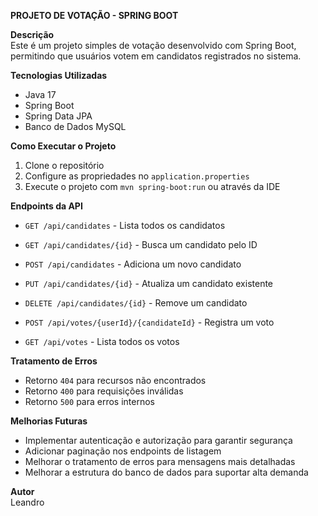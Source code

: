 **PROJETO DE VOTAÇÃO - SPRING BOOT**

**Descrição**  
Este é um projeto simples de votação desenvolvido com Spring Boot, permitindo que usuários votem em candidatos registrados no sistema.  

**Tecnologias Utilizadas**  
- Java 17  
- Spring Boot  
- Spring Data JPA  
- Banco de Dados  MySQL  

**Como Executar o Projeto**  
1. Clone o repositório  
2. Configure as propriedades no `application.properties`  
3. Execute o projeto com `mvn spring-boot:run` ou através da IDE  

**Endpoints da API**  
- `GET /api/candidates` - Lista todos os candidatos  
- `GET /api/candidates/{id}` - Busca um candidato pelo ID  
- `POST /api/candidates` - Adiciona um novo candidato  
- `PUT /api/candidates/{id}` - Atualiza um candidato existente  
- `DELETE /api/candidates/{id}` - Remove um candidato  

- `POST /api/votes/{userId}/{candidateId}` - Registra um voto  
- `GET /api/votes` - Lista todos os votos  

**Tratamento de Erros**  
- Retorno `404` para recursos não encontrados  
- Retorno `400` para requisições inválidas  
- Retorno `500` para erros internos  

**Melhorias Futuras**  
- Implementar autenticação e autorização para garantir segurança  
- Adicionar paginação nos endpoints de listagem  
- Melhorar o tratamento de erros para mensagens mais detalhadas  
- Melhorar a estrutura do banco de dados para suportar alta demanda  

**Autor**  
Leandro  
